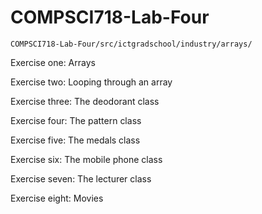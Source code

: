 # COMPSCI718-Lab-Four

``COMPSCI718-Lab-Four/src/ictgradschool/industry/arrays/``

Exercise one: Arrays

Exercise two: Looping through an array

Exercise three: The deodorant class

Exercise four: The pattern class

Exercise five: The medals class

Exercise six: The mobile phone class

Exercise seven: The lecturer class

Exercise eight: Movies
